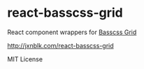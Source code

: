 
# react-basscss-grid

React component wrappers for [Basscss Grid](https://github.com/basscss/basscss/tree/master/modules/grid)

http://jxnblk.com/react-basscss-grid

MIT License
